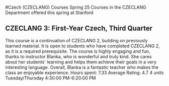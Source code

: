 #Czech (CZECLANG) Courses Spring 25
Courses in the CZECLANG Department offered this spring at Stanford
## CZECLANG 3: First-Year Czech, Third Quarter
This course is a continuation of CZECLANG 2, building on previously learned material. It is open to students who have completed CZECLANG 2, as it is a required prerequisite.
The course is highly engaging and fun, thanks to instructor Blanka, who is wonderful and truly kind. She cares about her students' learning and helps them achieve their goals in a very interesting language. Overall, Blanka is a fantastic teacher who makes the class an enjoyable experience.
Hours spent: 7.33
Average Rating: 4.7
4 units
Tuesday/Thursday 4:30:00 PM-6:20:00 PM